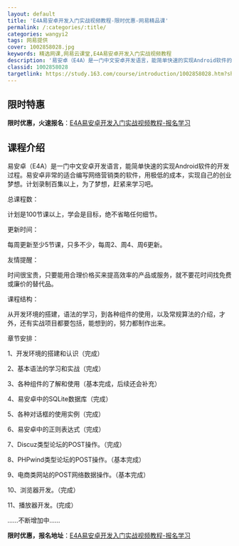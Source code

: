 ```yaml
---
layout: default
title: 'E4A易安卓开发入门实战视频教程-限时优惠-网易精品课'
permalink: /:categories/:title/
categories: wangyi2
tags: 网易提供
cover: 1002858028.jpg
keywords: 精选网课,网易云课堂,E4A易安卓开发入门实战视频教程
description: '易安卓（E4A）是一门中文安卓开发语言，能简单快速的实现Android软件的开发过程。易安卓非常的适合编写网络营销类的软'
classid: 1002858028
targetlink: https://study.163.com/course/introduction/1002858028.htm?share=1&shareId=1025206652&utm_campaign=share&utm_medium=iphoneShare&utm_source=&utm_u=1025206652
---
```


## 限时特惠

**限时优惠，火速报名**：[E4A易安卓开发入门实战视频教程-报名学习](https://study.163.com/course/introduction/1002858028.htm?share=1&shareId=1025206652&utm_campaign=share&utm_medium=iphoneShare&utm_source=&utm_u=1025206652)

## 课程介绍

易安卓（E4A）是一门中文安卓开发语言，能简单快速的实现Android软件的开发过程。易安卓非常的适合编写网络营销类的软件，用极低的成本，实现自己的创业梦想。计划录制百集以上，为了梦想，赶紧来学习吧。

总课程数：

计划是100节课以上，学会是目标，绝不省略任何细节。

更新时间：

每周更新至少5节课，只多不少，每周2、周4、周6更新。

友情提醒：

时间很宝贵，只要能用合理价格买来提高效率的产品或服务，就不要花时间找免费或廉价的替代品。

课程结构：

从开发环境的搭建，语法的学习，到各种组件的使用，以及常规算法的介绍，才外，还有实战项目都要包括，能想到的，努力都制作出来。

章节安排：

1、开发环境的搭建和认识（完成）

2、基本语法的学习和实战（完成）

3、各种组件的了解和使用（基本完成，后续还会补充）

4、易安卓中的SQLite数据库（完成）

5、各种对话框的使用实例（完成）

6、易安卓中的正则表达式（完成）

7、Discuz类型论坛的POST操作。（完成）

8、PHPwind类型论坛的POST操作。（基本完成）

9、电商类网站的POST网络数据操作。（基本完成）

10、浏览器开发。（完成）

11、播放器开发。(完成）

......不断增加中......

**限时优惠，报名地址**：[E4A易安卓开发入门实战视频教程-报名学习](https://study.163.com/course/introduction/1002858028.htm?share=1&shareId=1025206652&utm_campaign=share&utm_medium=iphoneShare&utm_source=&utm_u=1025206652)

